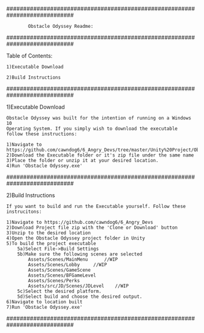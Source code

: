 ############################################################################
			
			Obstacle Odyssey Readme:

############################################################################

Table of Contents:

	1)Executable Download
	
	2)Build Instructions
	
	
############################################################################

1)Executable Download

	Obstacle Odyssey was built for the intention of running on a Windows 10 
	Operating System. If you simply wish to download the executable
	follow these instructions:
	
	1)Navigate to https://github.com/cawndog6/6_Angry_Devs/tree/master/Unity%20Project/Obstacle%20Odyssey
	2)Download the Executable folder or it's zip file under the same name
	3)Place the folder or unzip it at your desired location.
	4)Run 'Obstacle Odyssey.exe'

############################################################################
		
2)Build Instructions

	If you want to build and run the Executable yourself. Follow these instrucitons:
	
	1)Navigate to https://github.com/cawndog6/6_Angry_Devs
	2)Download Project file zip with the 'Clone or Download' button
	3)Unzip to the desired location
	4)Open the Obstacle Odyssey project folder in Unity
	5)To build the project executable
		5a)Select File->Build Settings
		5b)Make sure the following scenes are selected
			Assets/Scenes/MainMenu		//WIP
			Assets/Scenes/Lobby		//WIP
			Assets/Scenes/GameScene
			Assets/Scenes/BFGameLevel
			Assets/Scenes/Perks
			Assets/src/JD/Scenes/JDLevel	//WIP
		5c)Select the desired platform.
		5d)Select build and choose the desired output.
	6)Navigate to location built
	7)Run 'Obstacle Odyssey.exe'
		
############################################################################
